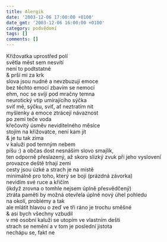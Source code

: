 ```yaml
---
title: Alergik
date: '2003-12-06 17:00:00 +0100'
date_gmt: '2003-12-06 16:00:00 +0100'
category: podvědomí
tags: []
comments: []
---
```


<p>Křižovatka uprostřed polí<br>světla měst sem nesvítí<br>není to podtstatné<br>&amp; prší mi za krk<br>slova jsou nudné a nevzbuzují emoce<br>bez těchto emocí zbavím se nemocí<br>ehm, noc se svíjí pod mračny temna<br>neurotický vtip umírajícího sýčka<br>sviť mě, sýčku, sviť, ať neztratím nit<br>myšlenky a emoce ztrácejí návaznost<br>po zemi teče voda <br>křečovitý úsměv neviditelného měsíce<br>stojím na křižovatce, není kam jít<br>&amp; je tu tak zima<br>v kaluži pod temným nebem<br>píšu :) a občas dost nesnáším slovo smajlík,<br>ten odporně přeslazený, až skoro slizký zvuk při jeho vyslovení<br>provazce deště trhají zemi<br>cesty jsou úzké a strach je na místě<br>minimálně pro toho, který se bojí (prázdná závorka)<br>nevidím své ruce a křičím<br>(ikdyž zrovna o tomhle nejsem úplně přesvědčený)<br>ztráta paměti by možná otevřela úplně nový úhel pohledu<br>na okolí, problémy a tak<br>ale mlátit hlavou o zeď ve tři ráno je trochu směšné<br>&amp; asi bych všechny vzbudil<br>v mé osobní kaluži se utopím ve vlastním dešti<br>strach se nemění a v tom je poslední jistota <br>nechápu se, fakt ne</p>
